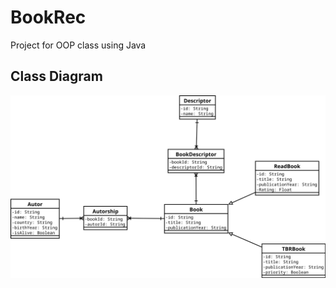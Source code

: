 # BookRec

Project for OOP class using Java

## Class Diagram
![class diagram](/readmeGraphics/Diagram1.svg)
